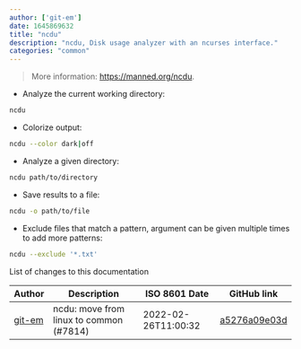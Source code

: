 ```yaml
---
author: ['git-em']
date: 1645869632
title: "ncdu"
description: "ncdu, Disk usage analyzer with an ncurses interface."
categories: "common"
---
```

> More information: <https://manned.org/ncdu>.

- Analyze the current working directory:

```bash
ncdu
```

- Colorize output:

```bash
ncdu --color dark|off
```

- Analyze a given directory:

```bash
ncdu path/to/directory
```

- Save results to a file:

```bash
ncdu -o path/to/file
```

- Exclude files that match a pattern, argument can be given multiple times to add more patterns:

```bash
ncdu --exclude '*.txt'
```
List of changes to this documentation


Author | Description | ISO 8601 Date | GitHub link
------|-----|-----|-----
[git-em](mailto:56173216+git-em@users.noreply.github.com) | ncdu: move from linux to common (#7814) | 2022-02-26T11:00:32 | [a5276a09e03d](https://github.com/tldr-pages/tldr/commit/a5276a09e03d20fb07c23b5f268f0e62a0e4c5dd)

